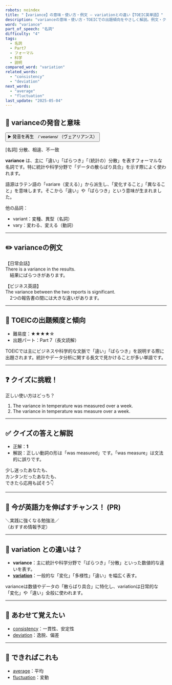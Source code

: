 ```yaml
---
robots: noindex
title: "【variance】の意味・使い方・例文 ― variationとの違い【TOEIC英単語】"
description: "varianceの意味・使い方・TOEICでの出題傾向をやさしく解説。例文・クイズ付きでvariationとの違いもわかりやすく学べます。"
word: "variance"
part_of_speech: "名詞"
difficulty: "4"
tags:
  - 名詞
  - Part7
  - フォーマル
  - 科学
  - 説明
compared_word: "variation"
related_words:
  - "consistency"
  - "deviation"
next_words:
  - "average"
  - "fluctuation"
last_update: "2025-05-04"
---
```


## 🔰 varianceの発音と意味

<button class="play-audio" onclick="playTTS('variance')">
  <span class="play-audio-main">
    ▶️ 発音を再生　/ˈveəriəns/
  </span>
  <span class="play-audio-sub">
    （ヴェアリアンス）
  </span>
</button>

[名詞] 分散、相違、不一致

**variance** は、主に「違い」「ばらつき」「（統計の）分散」を表すフォーマルな名詞です。特に統計や科学分野で「データの散らばり具合」を示す際によく使われます。

語源はラテン語の「variare（変える）」から派生し、「変化すること」「異なること」を意味します。そこから「違い」や「ばらつき」という意味が生まれました。

他の品詞：  
- variant：変種、異型（名詞）
- vary：変わる、変える（動詞）

---

## ✏️ varianceの例文

【日常会話】  
There is a variance in the results.  
　結果にばらつきがあります。

【ビジネス英語】  
The variance between the two reports is significant.  
　2つの報告書の間には大きな違いがあります。

---

## 🎯 TOEICの出題頻度と傾向

- 難易度：★★★★☆
- 出題パート：Part 7（長文読解）

TOEICでは主にビジネスや科学的な文脈で「違い」「ばらつき」を説明する際に出題されます。統計やデータ分析に関する長文で見かけることが多い単語です。

---

## ❓ クイズに挑戦！

正しい使い方はどっち？

1. The variance in temperature was measured over a week.  
2. The variance in temperature was measure over a week.

---

## ✅ クイズの答えと解説

- 正解：**1**
- 解説：正しい動詞の形は「was measured」です。「was measure」は文法的に誤りです。

少し迷ったあなたも、  
カンタンだったあなたも、  
できたら応用も試そう👇️

---

## 🚀 今が英語力を伸ばすチャンス！ (PR)

<div class="info-center">
＼実践に強くなる勉強法／<br>  
（おすすめ情報予定）
</div>

---

## 🤔  variation との違いは？

- **variance**：主に統計や科学分野で「ばらつき」「分散」といった数値的な違いを表す。
- **[variation](/variation)**：一般的な「変化」「多様性」「違い」を幅広く表す。

varianceは数値やデータの「散らばり具合」に特化し、variationは日常的な「変化」や「違い」全般に使われます。

---

## 🧩 あわせて覚えたい

- [consistency](/consistency)：一貫性、安定性
- [deviation](/deviation)：逸脱、偏差

---

## 📖 できればこれも

- [average](/average)：平均
- [fluctuation](/fluctuation)：変動

<!-- cvid: aid44_bid46 -->
